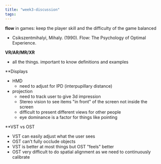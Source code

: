 ```yaml
---
title: "week3-discussion"
tags: 
---
```



**flow** in games: keep the player skill and the difficulty of the game balanced
- Csikszentmihalyi, Mihaly. (1990). Flow: The Psychology of Optimal Experience. 

**VR/AR/MR/XR**
- all the things. important to know definitions and examples

**Displays
- HMD
	- need to adjust for IPD (interpupillary distance)
- projection
	- need to track user to give 3d impression
	- Stereo vision to see items "in front" of the screen not inside the screen
	- difficult to present different views for other people
	- eye dominance is a factor for things like pointing

**VST vs OST
- VST can easily adjust what the user sees
- OST can't fully occlude objects
- VST is better at most things but OST "feels" better
- OST very difficult to do spatial alignment as we need to continuously calibrate

